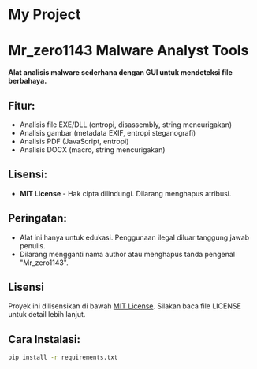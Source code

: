 # My Project
# Mr_zero1143 Malware Analyst Tools

**Alat analisis malware sederhana dengan GUI untuk mendeteksi file berbahaya.**

## Fitur:
- Analisis file EXE/DLL (entropi, disassembly, string mencurigakan)
- Analisis gambar (metadata EXIF, entropi steganografi)
- Analisis PDF (JavaScript, entropi)
- Analisis DOCX (macro, string mencurigakan)

## Lisensi:
- **MIT License** - Hak cipta dilindungi. Dilarang menghapus atribusi.

## Peringatan:
- Alat ini hanya untuk edukasi. Penggunaan ilegal diluar tanggung jawab penulis.
- Dilarang mengganti nama author atau menghapus tanda pengenal "Mr_zero1143".

## Lisensi
Proyek ini dilisensikan di bawah [MIT License](LICENSE). Silakan baca file LICENSE untuk detail lebih lanjut.

## Cara Instalasi:
```bash
pip install -r requirements.txt